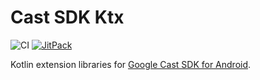 # Cast SDK Ktx

![CI](https://github.com/nashcft/cast-sdk-ktx/workflows/CI/badge.svg) [![JitPack](https://jitpack.io/v/nashcft/cast-sdk-ktx.svg)](https://jitpack.io/#nashcft/cast-sdk-ktx)


Kotlin extension libraries for [Google Cast SDK for Android](https://developers.google.com/cast/docs/reference/android/packages).
